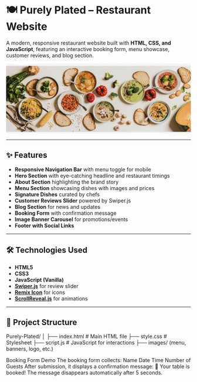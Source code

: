 
# 🍽️ Purely Plated – Restaurant Website

A modern, responsive restaurant website built with **HTML, CSS, and JavaScript**, featuring an interactive booking form, menu showcase, customer reviews, and blog section.

![Homepage Screenshot](home.jpg)

---

## ✨ Features
- **Responsive Navigation Bar** with menu toggle for mobile
- **Hero Section** with eye-catching headline and restaurant timings
- **About Section** highlighting the brand story
- **Menu Section** showcasing dishes with images and prices
- **Signature Dishes** curated by chefs
- **Customer Reviews Slider** powered by Swiper.js
- **Blog Section** for news and updates
- **Booking Form** with confirmation message
- **Image Banner Carousel** for promotions/events
- **Footer with Social Links**

---

## 🛠️ Technologies Used
- **HTML5**
- **CSS3**
- **JavaScript (Vanilla)**
- **[Swiper.js](https://swiperjs.com/)** for review slider
- **[Remix Icon](https://remixicon.com/)** for icons
- **[ScrollReveal.js](https://scrollrevealjs.org/)** for animations

---

## 📂 Project Structure
Purely-Plated/
│
├── index.html # Main HTML file
├── style.css # Stylesheet
├── script.js # JavaScript for interactions
├── images/  (menu, banners, logo, etc.)

 Booking Form Demo
The booking form collects:
Name
Date
Time
Number of Guests
After submission, it displays a confirmation message:
🎉 Your table is booked!
The message disappears automatically after 5 seconds.






